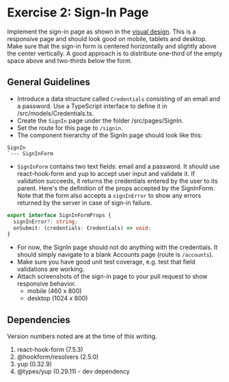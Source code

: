 # Exercise 2: Sign-In Page

Implement the sign-in page as shown in the
[visual design](https://www.figma.com/file/UdOTt1Z2fTnm0Cbi0FA1We/Bullsfirst).
This is a responsive page and should look good on mobile, tablets and desktop.
Make sure that the sign-in form is centered horizontally and slightly above the
center vertically. A good approach is to distribute one-third of the empty space
above and two-thirds below the form.

## General Guidelines

- Introduce a data structure called `Credentials` consisting of an email and a
  password. Use a TypeScript interface to define it in
  /src/models/Credentials.ts.
- Create the `SignIn` page under the folder /src/pages/SignIn.
- Set the route for this page to `/signin`.
- The component hierarchy of the SignIn page should look like this:

```
SignIn
`--- SignInForm
```

- `SignInForm` contains two text fields: email and a password. It should use
  react-hook-form and yup to accept user input and validate it. If validation
  succeeds, it returns the credentials entered by the user to its parent. Here's
  the definition of the props accepted by the SignInForm. Note that the form
  also accepts a `signInError` to show any errors returned by the server in case
  of sign-in failure.

```ts
export interface SignInFormProps {
  signInError?: string;
  onSubmit: (credentials: Credentials) => void;
}
```

- For now, the SignIn page should not do anything with the credentials. It
  should simply navigate to a blank Accounts page (route is `/accounts`).
- Make sure you have good unit test coverage, e.g. test that field validations
  are working.
- Attach screenshots of the sign-in page to your pull request to show responsive
  behavior.
  - mobile (460 x 800)
  - desktop (1024 x 800)

## Dependencies

Version numbers noted are at the time of this writing.

1. react-hook-form (7.5.3)
2. @hookform/resolvers (2.5.0)
3. yup (0.32.9)
4. @types/yup (0.29.11) - dev dependency
